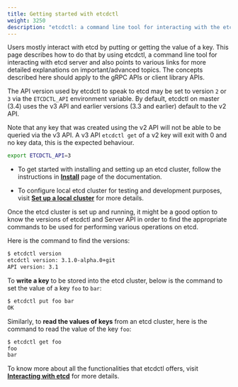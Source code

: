```yaml
---
title: Getting started with etcdctl
weight: 3250
description: "etcdctl: a command line tool for interacting with the etcd server"
---
```

Users mostly interact with etcd by putting or getting the value of a key. This page describes how to do that by using etcdctl, a command line tool for interacting with etcd server and also points to various links for more detailed explanations on important/advanced topics. The concepts described here should apply to the gRPC APIs or client library APIs.

The API version used by etcdctl to speak to etcd may be set to version `2` or `3` via the `ETCDCTL_API` environment variable. By default, etcdctl on master (3.4) uses the v3 API and earlier versions (3.3 and earlier) default to the v2 API.

Note that any key that was created using the v2 API will not be able to be queried via the v3 API.  A v3 API ```etcdctl get``` of a v2 key will exit with 0 and no key data, this is the expected behaviour.


```bash
export ETCDCTL_API=3
```

+ To get started with installing and setting up an etcd cluster, follow the instructions in **[Install]( ../../../docs/v3.5/install)** page of the documentation.

+ To configure local etcd cluster for testing and development purposes, visit **[Set up a local cluster](../../../docs/v3.5/dev-guide/local_cluster)** for more details.

Once the etcd cluster is set up and running, it might be a good option to know the versions of etcdctl and Server API in order to find the appropriate commands to be used for performing various operations on etcd.

Here is the command to find the versions:

```bash
$ etcdctl version
etcdctl version: 3.1.0-alpha.0+git
API version: 3.1
```
To **write a key** to be stored into the etcd cluster, below is the command to set the value of a key `foo` to `bar`:

```bash
$ etcdctl put foo bar
OK
```

Similarly, to **read the values of keys** from an etcd cluster, here is the command to read the value of the key `foo`:

```bash
$ etcdctl get foo
foo
bar
```

To know more about all the functionalities that etcdctl offers, visit **[Interacting with etcd](../../../docs/v3.5/dev-guide/interacting_v3)** for more details.
